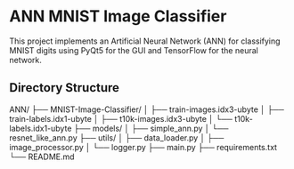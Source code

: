 # ANN MNIST Image Classifier

This project implements an Artificial Neural Network (ANN) for classifying MNIST digits using PyQt5 for the GUI and TensorFlow for the neural network.

## Directory Structure

ANN/
├── MNIST-Image-Classifier/
│   ├── train-images.idx3-ubyte
│   ├── train-labels.idx1-ubyte
│   ├── t10k-images.idx3-ubyte
│   └── t10k-labels.idx1-ubyte
├── models/
│   ├── simple_ann.py
│   └── resnet_like_ann.py
├── utils/
│   ├── data_loader.py
│   ├── image_processor.py
│   └── logger.py
├── main.py
├── requirements.txt
└── README.md
